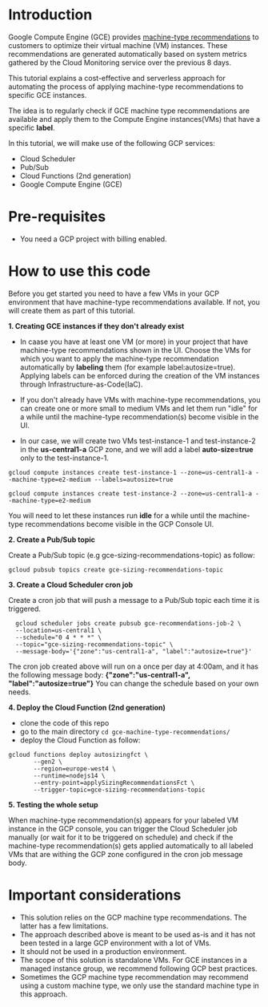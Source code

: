 # Introduction

Google Compute Engine (GCE)  provides [machine-type recommendations](https://cloud.google.com/compute/docs/instances/apply-machine-type-recommendations-for-instances) to customers to optimize their virtual machine (VM) instances. These recommendations are generated automatically based on system metrics gathered by the Cloud Monitoring service over the previous 8 days.

This tutorial explains a cost-effective and serverless approach for automating the process of applying machine-type recommendations 
to specific GCE instances.

The idea is to regularly check if GCE machine type recommendations are available and apply them to the Compute Engine instances(VMs) that have a specific **label**.


In this tutorial, we will make use of the following GCP services:
- Cloud Scheduler
- Pub/Sub
- Cloud Functions (2nd generation)
- Google Compute Engine (GCE)


# Pre-requisites
- You need a GCP project with billing enabled.

# How to use this code
Before you get started you need to have a few VMs in your GCP environment that have machine-type recommendations available. If not, you will create them as part of this tutorial.

**1. Creating GCE instances if they don't already exist**

- In caase you have at least one VM (or more) in your project that have machine-type recommendations shown in the UI. 
Choose the VMs for which you want to apply the machine-type recommendation automatically by **labeling** them (for example label:autosize=true). Applying labels can be enforced during the creation of the VM instances through Infrastructure-as-Code(IaC).

- If you don't already have VMs with machine-type recommendations, you can create one or more small to medium VMs and let them run "idle" for a while until the machine-type recommendation(s) become visible in the UI.

- In our case, we will create two VMs test-instance-1 and test-instance-2 in the **us-central1-a** GCP zone, and we will add a label **auto-size=true** only to the test-instance-1.

```
gcloud compute instances create test-instance-1 --zone=us-central1-a --machine-type=e2-medium --labels=autosize=true 
```

```
gcloud compute instances create test-instance-2 --zone=us-central1-a --machine-type=e2-medium  
```
  

You will need to let these instances run **idle** for a while until the machine-type recommendations become visible in the GCP Console UI.
  
  
  **2. Create a Pub/Sub topic**

Create a Pub/Sub topic (e.g gce-sizing-recommendations-topic) as follow:
```
gcloud pubsub topics create gce-sizing-recommendations-topic
```
  
 **3. Create a Cloud Scheduler cron job** 
  
Create a cron job that will push a message to a Pub/Sub topic each time it is triggered.
  ```
    gcloud scheduler jobs create pubsub gce-recommendations-job-2 \
    --location=us-central1 \
    --schedule="0 4 * * *" \
    --topic="gce-sizing-recommendations-topic" \
    --message-body='{"zone":"us-central1-a", "label":"autosize=true"}'
  ```
The cron job created above will run on a once per day at 4:00am, and it has the following message body:
**{"zone":"us-central1-a", "label":"autosize=true"}**
You can change the schedule based on your own needs.

**4. Deploy the Cloud Function (2nd generation)**

- clone the code of this repo
- go to the main directory `cd gce-machine-type-recommendations/`
- deploy the Cloud Function as follow: 
```
gcloud functions deploy autosizingfct \
       --gen2 \
       --region=europe-west4 \
       --runtime=nodejs14 \
       --entry-point=applySizingRecommendationsFct \
       --trigger-topic=gce-sizing-recommendations-topic
```

**5. Testing the whole setup**

When machine-type recommendation(s) appears for your labeled VM instance in the GCP console, you can trigger the Cloud Scheduler job manually (or wait for it to be triggered on schedule) and check if the machine-type recommendation(s) gets applied automatically to all labeled VMs that are withing the GCP zone configured in the cron job message body.


# Important considerations

- This solution relies on the GCP machine type recommendations. The latter has a few limitations.
- The approach described above is meant to be used as-is and it has not been tested in a large GCP environment with a lot of VMs.
- It should not be used in a production environment.
- The scope of this solution is standalone VMs. For GCE instances in a managed instance group, we recommend following GCP best practices.
- Sometimes the GCP machine type recommendation may recommend using a custom machine type, we only use the standard machine type in this approach.


  
